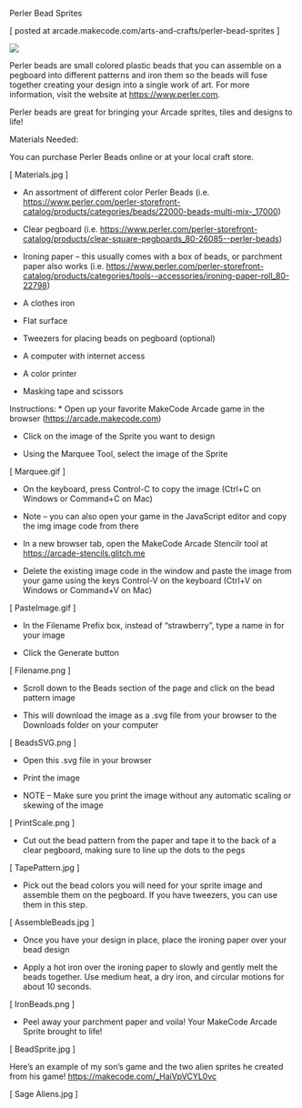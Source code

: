 Perler Bead Sprites

[ posted at arcade.makecode.com/arts-and-crafts/perler-bead-sprites ]

![](/static/arts-and-crafts/perler-bead-sprites/perler-bead-sprites.jpg)

Perler beads are small colored plastic beads that you can assemble on a pegboard into different patterns and iron them so the beads will fuse together creating your design into a single work of art. For more information, visit the website at https://www.perler.com.

Perler beads are great for bringing your Arcade sprites, tiles and designs to life!

Materials Needed:

You can purchase Perler Beads online or at your local craft store.

[ Materials.jpg ]

* An assortment of different color Perler Beads (i.e. https://www.perler.com/perler-storefront-catalog/products/categories/beads/22000-beads-multi-mix-_17000)

* Clear pegboard (i.e. https://www.perler.com/perler-storefront-catalog/products/clear-square-pegboards_80-26085--perler-beads)

* Ironing paper – this usually comes with a box of beads, or parchment paper also works (i.e. https://www.perler.com/perler-storefront-catalog/products/categories/tools--accessories/ironing-paper-roll_80-22798)

* A clothes iron

* Flat surface

* Tweezers for placing beads on pegboard (optional)

* A computer with internet access

* A color printer

* Masking tape and scissors

Instructions: * Open up your favorite MakeCode Arcade game in the browser (https://arcade.makecode.com)

* Click on the image of the Sprite you want to design

* Using the Marquee Tool, select the image of the Sprite

[ Marquee.gif ]

* On the keyboard, press Control-C to copy the image (Ctrl+C on Windows or Command+C on Mac)

* Note – you can also open your game in the JavaScript editor and copy the img image code from there

* In a new browser tab, open the MakeCode Arcade Stencilr tool at https://arcade-stencils.glitch.me

* Delete the existing image code in the window and paste the image from your game using the keys Control-V on the keyboard (Ctrl+V on Windows or Command+V on Mac)

[ PasteImage.gif ]

* In the Filename Prefix box, instead of “strawberry”, type a name in for your image

* Click the Generate button

[ Filename.png ]

* Scroll down to the Beads section of the page and click on the bead pattern image

* This will download the image as a .svg file from your browser to the Downloads folder on your computer

[ BeadsSVG.png ]

* Open this .svg file in your browser

* Print the image

* NOTE – Make sure you print the image without any automatic scaling or skewing of the image

[ PrintScale.png ]

* Cut out the bead pattern from the paper and tape it to the back of a clear pegboard, making sure to line up the dots to the pegs

[ TapePattern.jpg ]

* Pick out the bead colors you will need for your sprite image and assemble them on the pegboard. If you have tweezers, you can use them in this step.

[ AssembleBeads.jpg ]

* Once you have your design in place, place the ironing paper over your bead design

* Apply a hot iron over the ironing paper to slowly and gently melt the beads together. Use medium heat, a dry iron, and circular motions for about 10 seconds.

[ IronBeads.png ]

* Peel away your parchment paper and voila! Your MakeCode Arcade Sprite brought to life!

[ BeadSprite.jpg ]

Here’s an example of my son’s game and the two alien sprites he created from his game! https://makecode.com/_HaiVpVCYL0vc

[ Sage Aliens.jpg ]